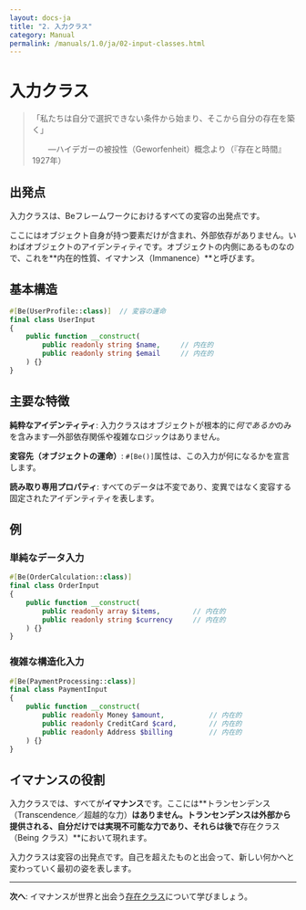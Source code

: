 ```yaml
---
layout: docs-ja
title: "2. 入力クラス"
category: Manual
permalink: /manuals/1.0/ja/02-input-classes.html
---
```


# 入力クラス

> 「私たちは自分で選択できない条件から始まり、そこから自分の存在を築く」
> 
> 　　—ハイデガーの被投性（Geworfenheit）概念より（『存在と時間』1927年）

## 出発点

入力クラスは、Beフレームワークにおけるすべての変容の出発点です。

ここにはオブジェクト自身が持つ要素だけが含まれ、外部依存がありません。いわばオブジェクトのアイデンティティです。オブジェクトの内側にあるものなので、これを**内在的性質、イマナンス（Immanence）**と呼びます。

## 基本構造

```php
#[Be(UserProfile::class)]  // 変容の運命
final class UserInput
{
    public function __construct(
        public readonly string $name,     // 内在的
        public readonly string $email     // 内在的
    ) {}
}
```

## 主要な特徴

**純粋なアイデンティティ**: 入力クラスはオブジェクトが根本的に*何であるか*のみを含みます—外部依存関係や複雑なロジックはありません。

**変容先（オブジェクトの運命）**: `#[Be()]`属性は、この入力が何になるかを宣言します。

**読み取り専用プロパティ**: すべてのデータは不変であり、変異ではなく変容する固定されたアイデンティティを表します。

## 例

### 単純なデータ入力
```php
#[Be(OrderCalculation::class)]
final class OrderInput
{
    public function __construct(
        public readonly array $items,        // 内在的
        public readonly string $currency     // 内在的
    ) {}
}
```

### 複雑な構造化入力
```php
#[Be(PaymentProcessing::class)]
final class PaymentInput
{
    public function __construct(
        public readonly Money $amount,           // 内在的
        public readonly CreditCard $card,        // 内在的
        public readonly Address $billing         // 内在的
    ) {}
}
```

## イマナンスの役割

入力クラスでは、すべてが**イマナンス**です。ここには**トランセンデンス（Transcendence／超越的な力）**はありません。トランセンデンスは外部から提供される、自分だけでは実現不可能な力であり、それらは後で**存在クラス（Being クラス）**において現れます。

入力クラスは変容の出発点です。自己を超えたものと出会って、新しい何かへと変わっていく最初の姿を表します。

---

**次へ**: イマナンスが世界と出会う[存在クラス](03-being-classes.html)について学びましょう。

